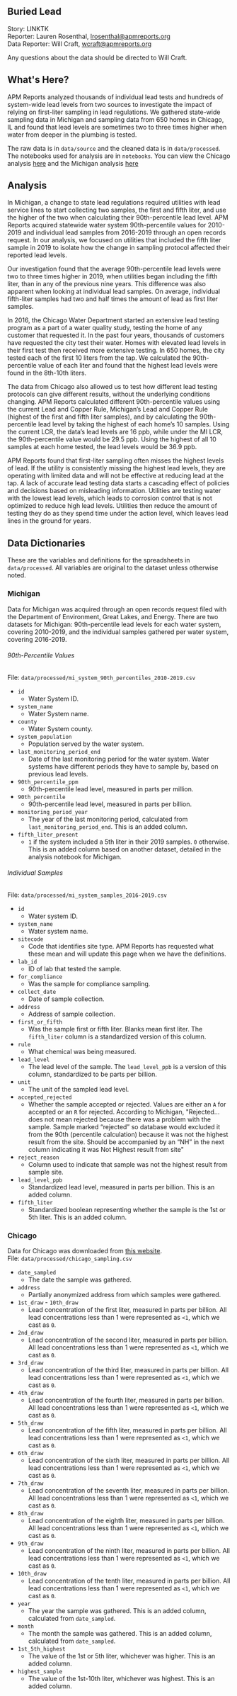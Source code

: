 ## Buried Lead
Story: LINKTK<br>
Reporter: Lauren Rosenthal, <lrosenthal@apmreports.org><br>
Data Reporter: Will Craft, <wcraft@apmreports.org>

Any questions about the data should be directed to Will Craft.

## What's Here?
APM Reports analyzed thousands of individual lead tests and hundreds of system-wide lead levels from two sources to investigate the impact of relying on first-liter sampling in lead regulations. We gathered state-wide sampling data in Michigan and sampling data from 650 homes in Chicago, IL and found that lead levels are sometimes two to three times higher when water from deeper in the plumbing is tested.

The raw data is in `data/source` and the cleaned data is in `data/processed`. The notebooks used for analysis are in `notebooks`. You can view the Chicago analysis [here](https://nbviewer.jupyter.org/github/APM-Reports/lead-data-analysis/blob/master/notebooks/chicago_data_analysis.ipynb) and the Michigan analysis [here](https://nbviewer.jupyter.org/github/APM-Reports/lead-data-analysis/blob/master/notebooks/MI_LCR_testing_data.ipynb)

## Analysis

In Michigan, a change to state lead regulations required utilities with lead service lines to start collecting two samples, the first and fifth liter, and use the higher of the two when calculating their 90th-percentile lead level.  APM Reports acquired statewide water system 90th-percentile values for 2010-2019 and individual lead samples from 2016-2019 through an open records request.  In our analysis, we focused on utilities that included the fifth liter sample in 2019 to isolate how the change in sampling protocol affected their reported lead levels.

Our investigation found that the average 90th-percentile lead levels were two to three times higher in 2019, when utilities began including the fifth liter, than in any of the previous nine years. This difference was also apparent when looking at individual lead samples. On average, individual fifth-liter samples had two and half times the amount of lead as first liter samples.

In 2016, the Chicago Water Department started an extensive lead testing program as a part of a water quality study, testing the home of any customer that requested it. In the past four years, thousands of customers have requested the city test their water. Homes with elevated lead levels in their first test then received more extensive testing. In 650 homes, the city tested each of the first 10 liters from the tap. We calculated the 90th-percentile value of each liter and found that the highest lead levels were found in the 8th-10th liters.

The data from Chicago also allowed us to test how different lead testing protocols can give different results, without the underlying conditions changing. APM Reports calculated different 90th-percentile values using the current Lead and Copper Rule, Michigan’s Lead and Copper Rule (highest of the first and fifth liter samples), and by calculating the 90th-percentile lead level by taking the highest of each home’s 10 samples. Using the current LCR, the data’s lead levels are 16 ppb, while under the MI LCR, the 90th-percentile value would be 29.5 ppb. Using the highest of all 10 samples at each home tested, the lead levels would be 36.9 ppb.

APM Reports found that first-liter sampling often misses the highest levels of lead. If the utility is consistently missing the highest lead levels, they are operating with limited data and will not be effective at reducing lead at the tap. A lack of accurate lead testing data starts a cascading effect of policies and decisions based on misleading information. Utilities are testing water with the lowest lead levels, which leads to corrosion control that is not optimized to reduce high lead levels. Utilities then reduce the amount of testing they do as they spend time under the action level, which leaves lead lines in the ground for years.

## Data Dictionaries
These are the variables and definitions for the spreadsheets in `data/processed`. All variables are original to the dataset unless otherwise noted.

### Michigan
Data for Michigan was acquired through an open records request filed with the Department of Environment, Great Lakes, and Energy. There are two datasets for Michigan: 90th-percentile lead levels for each water system, covering 2010-2019, and the individual samples gathered per water system, covering 2016-2019.

###### 90th-Percentile Values
File: `data/processed/mi_system_90th_percentiles_2010-2019.csv`
* `id`
  * Water System ID.
* `system_name`
  * Water System name.
* `county`
  * Water System county.
* `system_population`
  * Population served by the water system.
* `last_monitoring_period_end`
  * Date of the last monitoring period for the water system. Water systems have different periods they have to sample by, based on previous lead levels.
* `90th_percentile_ppm`
	 * 90th-percentile lead level, measured in parts per million.
* `90th_percentile`
  * 90th-percentile lead level, measured in parts per billion.
* `monitoring_period_year`
  * The year of the last monitoring period, calculated from `last_monitoring_period_end`. This is an added column.
* `fifth_liter_present`
  * `1` if the system included a 5th liter in their 2019 samples. `0` otherwise. This is an added column based on another dataset, detailed in the analysis notebook for Michigan.

###### Individual Samples
File: `data/processed/mi_system_samples_2016-2019.csv`

* `id`
  * Water system ID.
* `system_name`
  * Water system name.
* `sitecode`
  * Code that identifies site type. APM Reports has requested what these mean and will update this page when we have the definitions. 
* `lab_id`
  * ID of lab that tested the sample.
* `for_compliance`
  * Was the sample for compliance sampling.
* `collect_date`
  * Date of sample collection.
* `address`
  * Address of sample collection.
* `first_or_fifth`
  * Was the sample first or fifth liter. Blanks mean first liter. The `fifth_liter` column is a standardized version of this column.
* `rule`
  * What chemical was being measured.
* `lead_level`
  * The lead level of the sample. The `lead_level_ppb` is a version of this column, standardized to be parts per billion.
* `unit`
  * The unit of the sampled lead level.
* `accepted_rejected`
  * Whether the sample accepted or rejected. Values are either an `A` for accepted or an `R` for rejected. According to Michigan, "Rejected... does not mean rejected because there was a problem with the sample. Sample marked “rejected” so database would excluded it from the 90th (percentile calculation) because it was not the highest result from the site. Should be accompanied by an “NH” in the next column indicating it was Not Highest result from site"
* `reject_reason`
  * Column used to indicate that sample was not the highest result from sample site.
* `lead_level_ppb`
  * Standardized lead level, measured in parts per billion. This is an added column.
* `fifth_liter`
  * Standardized boolean representing whether the sample is the 1st or 5th liter. This is an added column.  

### Chicago
Data for Chicago was downloaded from [this website](http://chicagowaterquality.org/home#results).<br>
File: `data/processed/chicago_sampling.csv`
* `date_sampled`
  * The date the sample was gathered.
* `address`
  * Partially anonymized address from which samples were gathered.
* `1st_draw` - `10th_draw`
  * Lead concentration of the first liter, measured in parts per billion. All lead concentrations less than 1 were represented as `<1`, which we cast as `0`.
* `2nd_draw`
  * Lead concentration of the second liter, measured in parts per billion. All lead concentrations less than 1 were represented as `<1`, which we cast as `0`.
* `3rd_draw`
  * Lead concentration of the third liter, measured in parts per billion. All lead concentrations less than 1 were represented as `<1`, which we cast as `0`.
* `4th_draw`
  * Lead concentration of the fourth liter, measured in parts per billion. All lead concentrations less than 1 were represented as `<1`, which we cast as `0`.
* `5th_draw`
  * Lead concentration of the fifth liter, measured in parts per billion. All lead concentrations less than 1 were represented as `<1`, which we cast as `0`.
* `6th_draw`
  * Lead concentration of the sixth liter, measured in parts per billion. All lead concentrations less than 1 were represented as `<1`, which we cast as `0`.
* `7th_draw`
  * Lead concentration of the seventh liter, measured in parts per billion. All lead concentrations less than 1 were represented as `<1`, which we cast as `0`.
* `8th_draw`
  * Lead concentration of the eighth liter, measured in parts per billion. All lead concentrations less than 1 were represented as `<1`, which we cast as `0`.
* `9th_draw`
  * Lead concentration of the ninth liter, measured in parts per billion. All lead concentrations less than 1 were represented as `<1`, which we cast as `0`.
* `10th_draw`
  * Lead concentration of the tenth liter, measured in parts per billion. All lead concentrations less than 1 were represented as `<1`, which we cast as `0`.
* `year`
  * The year the sample was gathered. This is an added column, calculated from `date_sampled`.
* `month`
	 * The month the sample was gathered. This is an added column, calculated from `date_sampled`.
* `1st_5th_highest`
  * The value of the 1st or 5th liter, whichever was higher. This is an added column.
* `highest_sample`
  * The value of the 1st-10th liter, whichever was highest. This is an added column.
